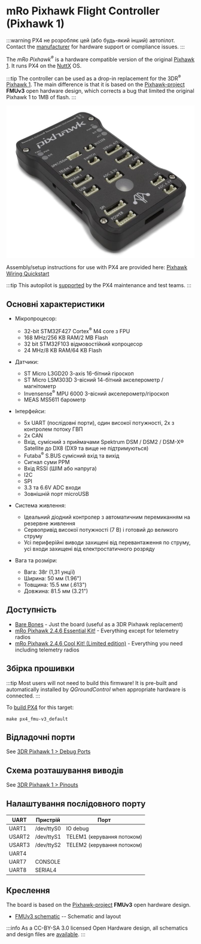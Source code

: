 # mRo Pixhawk Flight Controller (Pixhawk 1)

:::warning
PX4 не розробляє цей (або будь-який інший) автопілот.
Contact the [manufacturer](https://store.mrobotics.io/) for hardware support or compliance issues.
:::

The _mRo Pixhawk<sup>&reg;</sup>_ is a hardware compatible version of the original [Pixhawk 1](../flight_controller/pixhawk.md). It runs PX4 on the [NuttX](https://nuttx.apache.org/) OS.

:::tip
The controller can be used as a drop-in replacement for the 3DR<sup>&reg;</sup> [Pixhawk 1](../flight_controller/pixhawk.md).
The main difference is that it is based on the [Pixhawk-project](https://pixhawk.org/) **FMUv3** open hardware design, which corrects a bug that limited the original Pixhawk 1 to 1MB of flash.
:::

![mRo Pixhawk Image](../../assets/flight_controller/mro/mro_pixhawk.jpg)

Assembly/setup instructions for use with PX4 are provided here: [Pixhawk Wiring Quickstart](../assembly/quick_start_pixhawk.md)

:::tip
This autopilot is [supported](../flight_controller/autopilot_pixhawk_standard.md) by the PX4 maintenance and test teams.
:::

## Основні характеристики

- Мікропроцесор:
  - 32-bit STM32F427 Cortex<sup>&reg;</sup> M4 core з FPU
  - 168 MHz/256 KB RAM/2 MB Flash
  - 32 bit STM32F103 відмовостійкий копроцесор
  - 24 MHz/8 KB RAM/64 KB Flash

- Датчики:
  - ST Micro L3GD20 3-axis 16-бітний гіроскоп
  - ST Micro LSM303D 3-вісний 14-бітний акселерометр / магнітометр
  - Invensense<sup>&reg;</sup> MPU 6000 3-вісний акселерометр/гіроскоп
  - MEAS MS5611 барометр

- Інтерфейси:
  - 5x UART (послідовні порти), один високої потужності, 2x з контролем потоку ГВП
  - 2x CAN
  - Вхід, сумісний з приймачами Spektrum DSM / DSM2 / DSM-X® Satellite до DX8 (DX9 та вище не підтримуються)
  - Futaba<sup>&reg;</sup> S.BUS сумісний вхід та вихід
  - Сигнал суми PPM
  - Вхід RSSI (ШІМ або напруга)
  - I2C
  - SPI
  - 3.3 та 6.6V ADC входи
  - Зовнішній порт microUSB

- Система живлення:
  - Ідеальний діодний контролер з автоматичним перемиканням на резервне живлення
  - Сервопривід високої потужності (7 В) і готовий до великого струму
  - Усі периферійні виводи захищені від перевантаження по струму, усі входи захищені від електростатичного розряду

- Вага та розміри:
  - Вага: 38г (1,31 унції)
  - Ширина: 50 мм (1.96")
  - Товщина: 15.5 мм (.613")
  - Довжина: 81.5 мм (3.21")

## Доступність

- [Bare Bones](https://store.mrobotics.io/Genuine-PixHawk-1-Barebones-p/mro-pixhawk1-bb-mr.htm) - Just the board (useful as a 3DR Pixhawk replacement)
- [mRo Pixhawk 2.4.6 Essential Kit!](https://store.mrobotics.io/Genuine-PixHawk-Flight-Controller-p/mro-pixhawk1-minkit-mr.htm) - Everything except for telemetry radios
- [mRo Pixhawk 2.4.6 Cool Kit! (Limited edition)](https://store.mrobotics.io/product-p/mro-pixhawk1-fullkit-mr.htm) - Everything you need including telemetry radios

## Збірка прошивки

:::tip
Most users will not need to build this firmware!
It is pre-built and automatically installed by _QGroundControl_ when appropriate hardware is connected.
:::

To [build PX4](../dev_setup/building_px4.md) for this target:

```
make px4_fmu-v3_default
```

## Відладочні порти

See [3DR Pixhawk 1 > Debug Ports](../flight_controller/pixhawk.md#debug-ports)

## Схема розташування виводів

See [3DR Pixhawk 1 > Pinouts](../flight_controller/pixhawk.md#pinouts)

## Налаштування послідовного порту

| UART   | Пристрій   | Порт                                          |
| ------ | ---------- | --------------------------------------------- |
| UART1  | /dev/ttyS0 | IO debug                                      |
| USART2 | /dev/ttyS1 | TELEM1 (керування потоком) |
| USART3 | /dev/ttyS2 | TELEM2 (керування потоком) |
| UART4  |            |                                               |
| UART7  | CONSOLE    |                                               |
| UART8  | SERIAL4    |                                               |

<!-- Note: Got ports using https://github.com/PX4/PX4-user_guide/pull/672#issuecomment-598198434 -->

## Креслення

The board is based on the [Pixhawk-project](https://pixhawk.org/) **FMUv3** open hardware design.

- [FMUv3 schematic](https://github.com/pixhawk/Hardware/raw/master/FMUv3_REV_D/Schematic%20Print/Schematic%20Prints.PDF) -- Schematic and layout

:::info
As a CC-BY-SA 3.0 licensed Open Hardware design, all schematics and design files are [available](https://github.com/pixhawk/Hardware).
:::

